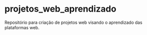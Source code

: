 # projetos_web_aprendizado
Repositório para criação de projetos web visando o aprendizado das plataformas web.
